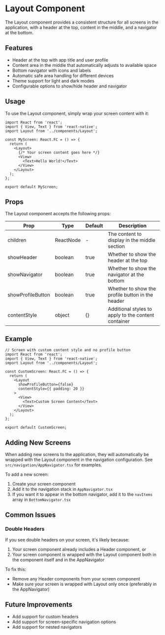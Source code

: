 # Layout Component

The Layout component provides a consistent structure for all screens in the application, with a header at the top, content in the middle, and a navigator at the bottom.

## Features

- Header at the top with app title and user profile
- Content area in the middle that automatically adjusts to available space
- Bottom navigator with icons and labels
- Automatic safe area handling for different devices
- Theme support for light and dark modes
- Configurable options to show/hide header and navigator

## Usage

To use the Layout component, simply wrap your screen content with it:

```tsx
import React from 'react';
import { View, Text } from 'react-native';
import Layout from '../components/Layout';

const MyScreen: React.FC = () => {
  return (
    <Layout>
      {/* Your screen content goes here */}
      <View>
        <Text>Hello World!</Text>
      </View>
    </Layout>
  );
};

export default MyScreen;
```

## Props

The Layout component accepts the following props:

| Prop | Type | Default | Description |
|------|------|---------|-------------|
| children | ReactNode | - | The content to display in the middle section |
| showHeader | boolean | true | Whether to show the header at the top |
| showNavigator | boolean | true | Whether to show the navigator at the bottom |
| showProfileButton | boolean | true | Whether to show the profile button in the header |
| contentStyle | object | {} | Additional styles to apply to the content container |

## Example

```tsx
// Screen with custom content style and no profile button
import React from 'react';
import { View, Text } from 'react-native';
import Layout from '../components/Layout';

const CustomScreen: React.FC = () => {
  return (
    <Layout 
      showProfileButton={false}
      contentStyle={{ padding: 20 }}
    >
      <View>
        <Text>Custom Screen Content</Text>
      </View>
    </Layout>
  );
};

export default CustomScreen;
```

## Adding New Screens

When adding new screens to the application, they will automatically be wrapped with the Layout component in the navigation configuration. See `src/navigation/AppNavigator.tsx` for examples.

To add a new screen:

1. Create your screen component
2. Add it to the navigation stack in `AppNavigator.tsx`
3. If you want it to appear in the bottom navigator, add it to the `navItems` array in `BottomNavigator.tsx`

## Common Issues

### Double Headers

If you see double headers on your screen, it's likely because:

1. Your screen component already includes a Header component, or
2. Your screen component is wrapped with the Layout component both in the component itself and in the AppNavigator

To fix this:
- Remove any Header components from your screen component
- Make sure your screen is wrapped with Layout only once (preferably in the AppNavigator)

## Future Improvements

- Add support for custom headers
- Add support for screen-specific navigation options
- Add support for nested navigators 